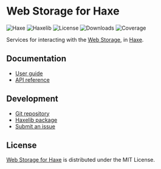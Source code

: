 # Web Storage for Haxe
![Haxe](https://badgen.net/badge/haxe/%3E%3D4.2.0/green) ![Haxelib](https://badgen.net/haxelib/v/webstorage) ![License](https://badgen.net/haxelib/license/webstorage) ![Downloads](https://badgen.net/haxelib/d/webstorage) ![Coverage](https://badgen.net/codecov/c/github/cedx/webstorage.hx)

Services for interacting with the [Web Storage](https://developer.mozilla.org/docs/Web/API/Web_Storage_API), in [Haxe](https://haxe.org).

## Documentation
- [User guide](https://github.com/cedx/webstorage.hx/wiki)
- [API reference](https://cedx.github.io/webstorage.hx)

## Development
- [Git repository](https://github.com/cedx/webstorage.hx)
- [Haxelib package](https://lib.haxe.org/p/webstorage)
- [Submit an issue](https://github.com/cedx/webstorage.hx/issues)

## License
[Web Storage for Haxe](https://github.com/cedx/webstorage.hx) is distributed under the MIT License.
